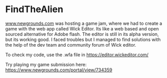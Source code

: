 # FindTheAlien

www.newgrounds.com was hosting a game jam, where we had to create a game with the web app called Wick Editor. Its like a web based and open sourced alternative for Adobe flash. The editor is still in its alpha version, but its working good. I faced troubles but I managed to find solutions with the help of the dev team and community forum of Wick editor. 

To check my code, use the .wfa file in https://editor.wickeditor.com/

Try playing my game submission here:
https://www.newgrounds.com/portal/view/734359
